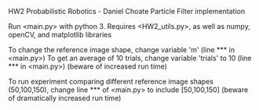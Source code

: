 HW2 Probabilistic Robotics - Daniel Choate 
Particle Filter implementation 

Run <main.py> with python 3. Requires <HW2_utils.py>, as well as numpy, openCV, and matplotlib libraries

To change the reference image shape, change variable 'm' (line *** in <main.py>)
To get an average of 10 trials, change variable 'trials' to 10 (line *** in <main.py>) (beware of increased run time)

To run experiment comparing different reference image shapes (50,100,150), change line *** of <main.py> to include [50,100,150] (beware of dramatically increased run time)
